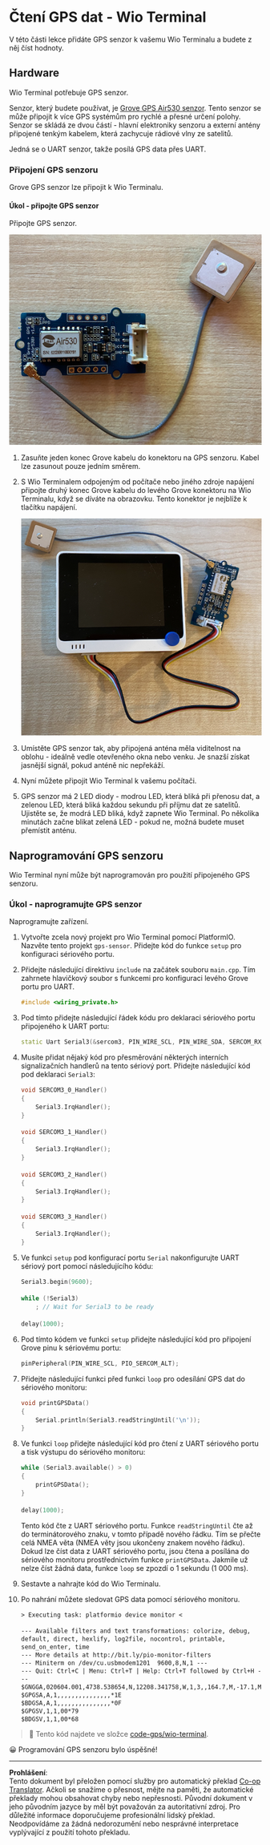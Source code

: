 <!--
CO_OP_TRANSLATOR_METADATA:
{
  "original_hash": "da6ae0a795cf06be33d23ca5b8493fc8",
  "translation_date": "2025-08-27T21:42:01+00:00",
  "source_file": "3-transport/lessons/1-location-tracking/wio-terminal-gps-sensor.md",
  "language_code": "cs"
}
-->
# Čtení GPS dat - Wio Terminal

V této části lekce přidáte GPS senzor k vašemu Wio Terminalu a budete z něj číst hodnoty.

## Hardware

Wio Terminal potřebuje GPS senzor.

Senzor, který budete používat, je [Grove GPS Air530 senzor](https://www.seeedstudio.com/Grove-GPS-Air530-p-4584.html). Tento senzor se může připojit k více GPS systémům pro rychlé a přesné určení polohy. Senzor se skládá ze dvou částí - hlavní elektroniky senzoru a externí antény připojené tenkým kabelem, která zachycuje rádiové vlny ze satelitů.

Jedná se o UART senzor, takže posílá GPS data přes UART.

### Připojení GPS senzoru

Grove GPS senzor lze připojit k Wio Terminalu.

#### Úkol - připojte GPS senzor

Připojte GPS senzor.

![Grove GPS senzor](../../../../../translated_images/grove-gps-sensor.247943bf69b03f0d1820ef6ed10c587f9b650e8db55b936851c92412180bd3e2.cs.png)

1. Zasuňte jeden konec Grove kabelu do konektoru na GPS senzoru. Kabel lze zasunout pouze jedním směrem.

1. S Wio Terminalem odpojeným od počítače nebo jiného zdroje napájení připojte druhý konec Grove kabelu do levého Grove konektoru na Wio Terminalu, když se díváte na obrazovku. Tento konektor je nejblíže k tlačítku napájení.

    ![Grove GPS senzor připojený k levému konektoru](../../../../../translated_images/wio-gps-sensor.19fd52b81ce58095d5deb3d4e5a1fdd88818d76569b00b1f0d740c92dc986525.cs.png)

1. Umístěte GPS senzor tak, aby připojená anténa měla viditelnost na oblohu - ideálně vedle otevřeného okna nebo venku. Je snazší získat jasnější signál, pokud anténě nic nepřekáží.

1. Nyní můžete připojit Wio Terminal k vašemu počítači.

1. GPS senzor má 2 LED diody - modrou LED, která bliká při přenosu dat, a zelenou LED, která bliká každou sekundu při příjmu dat ze satelitů. Ujistěte se, že modrá LED bliká, když zapnete Wio Terminal. Po několika minutách začne blikat zelená LED - pokud ne, možná budete muset přemístit anténu.

## Naprogramování GPS senzoru

Wio Terminal nyní může být naprogramován pro použití připojeného GPS senzoru.

### Úkol - naprogramujte GPS senzor

Naprogramujte zařízení.

1. Vytvořte zcela nový projekt pro Wio Terminal pomocí PlatformIO. Nazvěte tento projekt `gps-sensor`. Přidejte kód do funkce `setup` pro konfiguraci sériového portu.

1. Přidejte následující direktivu `include` na začátek souboru `main.cpp`. Tím zahrnete hlavičkový soubor s funkcemi pro konfiguraci levého Grove portu pro UART.

    ```cpp
    #include <wiring_private.h>
    ```

1. Pod tímto přidejte následující řádek kódu pro deklaraci sériového portu připojeného k UART portu:

    ```cpp
    static Uart Serial3(&sercom3, PIN_WIRE_SCL, PIN_WIRE_SDA, SERCOM_RX_PAD_1, UART_TX_PAD_0);
    ```

1. Musíte přidat nějaký kód pro přesměrování některých interních signalizačních handlerů na tento sériový port. Přidejte následující kód pod deklaraci `Serial3`:

    ```cpp
    void SERCOM3_0_Handler()
    {
        Serial3.IrqHandler();
    }
    
    void SERCOM3_1_Handler()
    {
        Serial3.IrqHandler();
    }
    
    void SERCOM3_2_Handler()
    {
        Serial3.IrqHandler();
    }
    
    void SERCOM3_3_Handler()
    {
        Serial3.IrqHandler();
    }
    ```

1. Ve funkci `setup` pod konfigurací portu `Serial` nakonfigurujte UART sériový port pomocí následujícího kódu:

    ```cpp
    Serial3.begin(9600);

    while (!Serial3)
        ; // Wait for Serial3 to be ready

    delay(1000);
    ```

1. Pod tímto kódem ve funkci `setup` přidejte následující kód pro připojení Grove pinu k sériovému portu:

    ```cpp
    pinPeripheral(PIN_WIRE_SCL, PIO_SERCOM_ALT);
    ```

1. Přidejte následující funkci před funkci `loop` pro odesílání GPS dat do sériového monitoru:

    ```cpp
    void printGPSData()
    {
        Serial.println(Serial3.readStringUntil('\n'));
    }
    ```

1. Ve funkci `loop` přidejte následující kód pro čtení z UART sériového portu a tisk výstupu do sériového monitoru:

    ```cpp
    while (Serial3.available() > 0)
    {
        printGPSData();
    }
    
    delay(1000);
    ```

    Tento kód čte z UART sériového portu. Funkce `readStringUntil` čte až do terminátorového znaku, v tomto případě nového řádku. Tím se přečte celá NMEA věta (NMEA věty jsou ukončeny znakem nového řádku). Dokud lze číst data z UART sériového portu, jsou čtena a posílána do sériového monitoru prostřednictvím funkce `printGPSData`. Jakmile už nelze číst žádná data, funkce `loop` se zpozdí o 1 sekundu (1 000 ms).

1. Sestavte a nahrajte kód do Wio Terminalu.

1. Po nahrání můžete sledovat GPS data pomocí sériového monitoru.

    ```output
    > Executing task: platformio device monitor <
    
    --- Available filters and text transformations: colorize, debug, default, direct, hexlify, log2file, nocontrol, printable, send_on_enter, time
    --- More details at http://bit.ly/pio-monitor-filters
    --- Miniterm on /dev/cu.usbmodem1201  9600,8,N,1 ---
    --- Quit: Ctrl+C | Menu: Ctrl+T | Help: Ctrl+T followed by Ctrl+H ---
    $GNGGA,020604.001,4738.538654,N,12208.341758,W,1,3,,164.7,M,-17.1,M,,*67
    $GPGSA,A,1,,,,,,,,,,,,,,,*1E
    $BDGSA,A,1,,,,,,,,,,,,,,,*0F
    $GPGSV,1,1,00*79
    $BDGSV,1,1,00*68
    ```

> 💁 Tento kód najdete ve složce [code-gps/wio-terminal](../../../../../3-transport/lessons/1-location-tracking/code-gps/wio-terminal).

😀 Programování GPS senzoru bylo úspěšné!

---

**Prohlášení**:  
Tento dokument byl přeložen pomocí služby pro automatický překlad [Co-op Translator](https://github.com/Azure/co-op-translator). Ačkoli se snažíme o přesnost, mějte na paměti, že automatické překlady mohou obsahovat chyby nebo nepřesnosti. Původní dokument v jeho původním jazyce by měl být považován za autoritativní zdroj. Pro důležité informace doporučujeme profesionální lidský překlad. Neodpovídáme za žádná nedorozumění nebo nesprávné interpretace vyplývající z použití tohoto překladu.